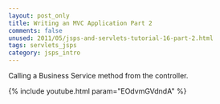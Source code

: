```yaml
---           
layout: post_only
title: Writing an MVC Application Part 2
comments: false
unused: 2011/05/jsps-and-servlets-tutorial-16-part-2.html
tags: servlets_jsps
category: jsps_intro
---
```


Calling a Business Service method from the controller.

{% include youtube.html param="EOdvmGVdndA" %}